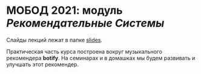 # МОБОД 2021: модуль _Рекомендательные Системы_

Слайды лекций лежат в папке [slides](slides). 

Практическая часть курса построена вокруг музыкального рекомендера **botify**. На семинарах и в домашках мы будем развивать и улучшать этот рекомендер. 

